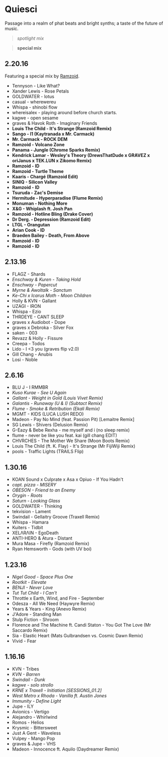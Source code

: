 # Quiesci

Passage into a realm of phat beats and bright synths; a taste of the future of music.

> *spotlight mix*

> **special mix**

## 2.20.16

Featuring a special mix by [Ramzoid](https://soundcloud.com/ramzoid).

- Tennyson - Like What?
- Xander Lewis - Rose Petals
- GOLDWATER - lotus
- casual - wherewereu
- Whispa - shinobi flow
- whereisalex - playing around before church starts.
- kagwe - open sesame
- graves & Havok Roth - Imaginary Friends
- **Louis The Child - It's Strange (Ramzoid Remix)**
- **Sango - l1 (Kaytranada x Mr. Carmack)**
- **Mr. Carmack - ROCK DEM**
- **Ramzoid - Volcano Zone**
- **Panama - Jungle (Chrome Sparks Remix)**
- **Kendrick Lamar - Wesley's Theory (DrewsThatDude x GRAVEZ x oriJanus x TEK.LUN x Zikomo Remix)**
- **Ramzoid - ID**
- **Ramzoid - Turtle Theme**
- **Kaaris - Charg&eacute; (Ramzoid Edit)**
- **SINIQ - Silicon Valley**
- **Ramzoid - ID**
- **Tsuruda - Zac's Demise**
- **Hermitude - Hyperparadise (Flume Remix)**
- **Monuman - Nothing More**
- **X&G - Whiplash ft. Josh Pan**
- **Ramzoid - Hotline Bling (Drake Cover)**
- **Dr Derg. - Depression (Ramzoid Edit)**
- **LTGL - Orangutan**
- **Arian Cook - ID**
- **Braeden Bailey - Death, From Above**
- **Ramzoid - ID**
- **Ramzoid - ID**

## 2.13.16

- FLAGZ - Shards
- *Enschway & Kuren - Taking Hold*
- *Enschway - Papercut*
- *Myrne & Awoltalk - Sanctum*
- *Ke-Chi x Icarus Moth - Moon Children*
- Holly & KVN - Gallant
- UZAGI - IRON
- Whispa - Ezio
- THRDEYE - CANT SLEEP
- graves x Audiobot - Dope
- graves x Debroka - Silver Fox
- saken - 003
- Revazz & Holly - Fissure
- Creepa - Todos
- Lido - I <3 you (graves flip v2.0)
- Gill Chang - Anubis
- Losi - Noble

## 2.6.16

- BLU J - I RMMBR
- *Kuso Kurae - See U Again*
- *Gallant - Weight in Gold (Louis Vivet Remix)*
- *Galantis - Runaway (U & I) (Subtact Remix)*
- *Flume - Smoke & Retribution (Ekali Remix)*
- MGMT - KIDS (LUCA LUSH REDO)
- Madeon - Pay No Mind (feat. Passion Pit) [Lemaitre Remix]
- SG Lewis - Shivers (Delusion Remix)
- G-Eazy & Bebe Rexha - me myself and i (no sleep remix)
- flume - never be like you feat. kai (gill chang EDIT)
- CHVRCHES - The Mother We Share (Moon Boots Remix)
- Louis The Child (ft. K. Flay) - It's Strange (Mr FijiWiji Remix)
- pools - Traffic Lights (TRAILS Flip)

## 1.30.16

- KOAN Sound x Culprate x Asa x Opiuo - If You Hadn't
- *capt. pizza - MISERY*
- *OBESON - Friend to an Enemy*
- *Orygin - Roots*
- *Saturn - Looking Glass*
- GOLDWATER - Thinking
- tekvision - Lament
- Swindail - Gellaitry Groove (Traxell Remix)
- Whispa - Hamara
- Kuiters - Tidbit
- XELΛRΛIN - EgoDeath
- ANTI-HERO & Atura - Distant
- Mura Masa - Firefly (Ramzoid Remix)
- Ryan Hemsworth - Gods (with UV boi)

## 1.23.16

- *Nigel Good - Space Plus One*
- *Rootkit - Elevate*
- *BENJI - Never Love*
- *Tut Tut Child - I Can't*
- Throttle x Earth, Wind, and Fire - September
- Odesza - All We Need (Haywyre Remix)
- Years & Years - King (Anevo Remix)
- J'Adore - Standing Man
- Stulp Fiction - Shroom
- Florence and The Machine ft. Candi Staton - You Got The Love (Mr Saccardo Remix)
- Sia - Elastic Heart (Mats Gulbrandsen vs. Cosmic Dawn Remix)
- Vivid - Fear

## 1.16.16

- KVN - Tribes
- *KVN - Barren*
- *Swindail - Dunk*
- *kagwe - solo strollo*
- *KRNE x Traxell - Initiation [SESSIONS_01.2]*
- *West Metro x Rhoda - Vanilla ft. Austin Jones*
- *Immunity - Define Light*
- Jupe - ILY
- Avionics - Vertigo
- Alejandro - Whirlwind
- Romos - Helios
- Krysmic - Bittersweet
- Just A Gent - Waveless
- Vulpey - Mango Pop
- graves & Jupe - VHS
- Madeon - Innocence ft. Aquilo (Daydreamer Remix)

<script src="script.js"></script>